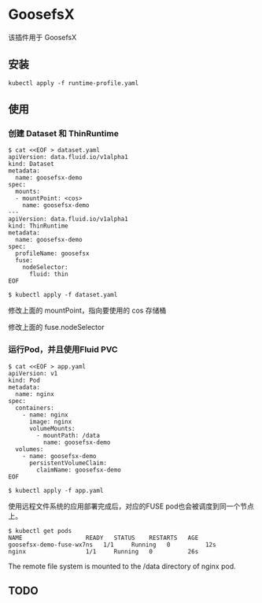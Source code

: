 # GoosefsX

该插件用于 GoosefsX

## 安装

```shell
kubectl apply -f runtime-profile.yaml
```

## 使用

### 创建 Dataset 和 ThinRuntime 
```shell
$ cat <<EOF > dataset.yaml
apiVersion: data.fluid.io/v1alpha1
kind: Dataset
metadata:
  name: goosefsx-demo
spec:
  mounts:
  - mountPoint: <cos>
    name: goosefsx-demo
---
apiVersion: data.fluid.io/v1alpha1
kind: ThinRuntime
metadata:
  name: goosefsx-demo
spec:
  profileName: goosefsx
  fuse:
    nodeSelector:
      fluid: thin
EOF

$ kubectl apply -f dataset.yaml
```
修改上面的 mountPoint，指向要使用的 cos 存储桶

修改上面的 fuse.nodeSelector

### 运行Pod，并且使用Fluid PVC

```shell
$ cat <<EOF > app.yaml
apiVersion: v1
kind: Pod
metadata:
  name: nginx
spec:
  containers:
    - name: nginx
      image: nginx
      volumeMounts:
        - mountPath: /data
          name: goosefsx-demo
  volumes:
    - name: goosefsx-demo
      persistentVolumeClaim:
        claimName: goosefsx-demo
EOF

$ kubectl apply -f app.yaml
```
使用远程文件系统的应用部署完成后，对应的FUSE pod也会被调度到同一个节点上。

```shell
$ kubectl get pods
NAME                  READY   STATUS    RESTARTS   AGE
goosefsx-demo-fuse-wx7ns   1/1     Running   0          12s
nginx                 1/1     Running   0          26s
```
The remote file system is mounted to the /data directory of nginx pod.


## TODO
